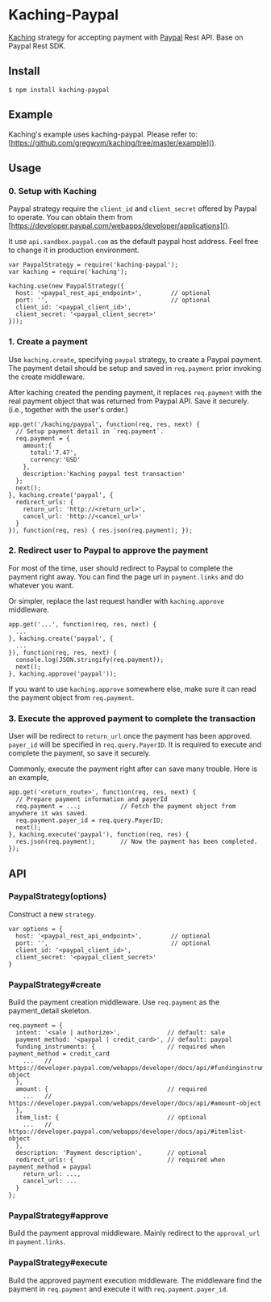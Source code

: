 # Kaching-Paypal

[Kaching](https://github.com/gregwym/kaching) strategy for accepting payment with [Paypal](http://www.paypal.com) Rest API. Base on Paypal Rest SDK.

## Install

	$ npm install kaching-paypal

## Example

Kaching's example uses kaching-paypal. Please refer to: [https://github.com/gregwym/kaching/tree/master/example]().

## Usage

### 0. Setup with Kaching

Paypal strategy require the `client_id` and `client_secret` offered by Paypal to operate. You can obtain them from [https://developer.paypal.com/webapps/developer/applications]().

It use `api.sandbox.paypal.com` as the default paypal host address. Feel free to change it in production environment.

	var PaypalStrategy = require('kaching-paypal');
	var kaching = require('kaching');

	kaching.use(new PaypalStrategy({
	  host: '<paypal_rest_api_endpoint>',        // optional
	  port: '',                                  // optional
	  client_id: '<paypal_client_id>',
	  client_secret: '<paypal_client_secret>'
	}));

### 1. Create a payment

Use `kaching.create`, specifying `paypal` strategy, to create a Paypal payment.
The payment detail should be setup and saved in `req.payment` prior invoking the create middleware.

After kaching created the pending payment, it replaces `req.payment` with the real payment object that was returned from Paypal API. Save it securely. (i.e., together with the user's order.)

	app.get('/kaching/paypal', function(req, res, next) {
	  // Setup payment detail in `req.payment`.
	  req.payment = {
	    amount:{
	      total:'7.47',
	      currency:'USD'
	    },
	    description:'Kaching paypal test transaction'
	  };
	  next();
	}, kaching.create('paypal', {
	  redirect_urls: {
	    return_url: 'http://<return_url>',
	    cancel_url: 'http://<cancel_url>'
	  }
	}), function(req, res) { res.json(req.payment); });

### 2. Redirect user to Paypal to approve the payment

For most of the time, user should redirect to Paypal to complete the payment right away. You can find the page url in `payment.links` and do whatever you want.

Or simpler, replace the last request handler with `kaching.approve` middleware.

	app.get('...', function(req, res, next) {
	  ...
	}, kaching.create('paypal', {
	  ...
	}), function(req, res, next) {
	  console.log(JSON.stringify(req.payment));
	  next();
	}, kaching.approve('paypal'));

If you want to use `kaching.approve` somewhere else, make sure it can read the payment object from `req.payment`.

### 3. Execute the approved payment to complete the transaction

User will be redirect to `return_url` once the payment has been approved. `payer_id` will be specified in `req.query.PayerID`. It is required to execute and complete the payment, so save it securely.

Commonly, execute the payment right after can save many trouble. Here is an example,

	app.get('<return_route>', function(req, res, next) {
	  // Prepare payment information and payerId
	  req.payment = ...;           // Fetch the payment object from anywhere it was saved.
	  req.payment.payer_id = req.query.PayerID;
	  next();
	}, kaching.execute('paypal'), function(req, res) {
	  res.json(req.payment);       // Now the payment has been completed.
	});

## API

### PaypalStrategy(options)

Construct a new `strategy`.

	var options = {
	  host: '<paypal_rest_api_endpoint>',        // optional
	  port: '',                                  // optional
	  client_id: '<paypal_client_id>',
	  client_secret: '<paypal_client_secret>'
	}

### PaypalStrategy#create

Build the payment creation middleware. Use `req.payment` as the payment_detail skeleton.

	req.payment = {
	  intent: '<sale | authorize>',             // default: sale
	  payment_method: '<paypal | credit_card>', // default: paypal
	  funding_instruments: {                    // required when payment_method = credit_card
	    ...   // https://developer.paypal.com/webapps/developer/docs/api/#fundinginstrument-object
	  },
	  amount: {                                 // required
	    ...   // https://developer.paypal.com/webapps/developer/docs/api/#amount-object
	  },
	  item_list: {                              // optional
	    ...   // https://developer.paypal.com/webapps/developer/docs/api/#itemlist-object
	  },
	  description: 'Payment description',       // optional
	  redirect_urls: {                          // required when payment_method = paypal
	    return_url: ...,
	    cancel_url: ...
	  }
	};

### PaypalStrategy#approve

Build the payment approval middleware. Mainly redirect to the `approval_url` in `payment.links`.

### PaypalStrategy#execute

Build the approved payment execution middleware. The middleware find the payment in `req.payment` and execute it with `req.payment.payer_id`.

